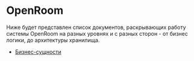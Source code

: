 # OpenRoom

Ниже будет представлен список документов, раскрывающих работу системы OpenRoom на разных уровнях и с разных сторон - от бизнес логики, до архитектуры хранилища.

- [Бизнес-сущности](/docs/domain_entities)
